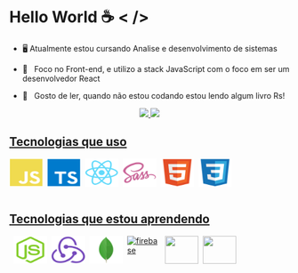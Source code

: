 
# Hello World ☕ < /> 

* 🖥 Atualmente estou cursando Analise e desenvolvimento de sistemas

* 🚀 &nbsp; Foco no Front-end, e utilizo a stack JavaScript com o foco em ser um desenvolvedor React

* 📖 &nbsp; Gosto de ler, quando não estou codando estou lendo algum livro Rs!


<div align="center" >
  <a href="https://github.com/Vittor-Emanoel">
  <img height="150em" src="https://github-readme-stats.vercel.app/api?username=Vittor-Emanoel&show_icons=true&theme=default&include_all_commits=true&count_private=true"/>
  <img height="150em" src="https://github-readme-stats.vercel.app/api/top-langs/?username=Vittor-Emanoel&layout=compact&langs_count=7&theme=default"/>
</div>

<h2> Tecnologias que uso </h2>
<div style="display: flex; gap: 8px; align-items: center; flex-wrap:wrap;">
  <img  height="50" width="60" src="https://raw.githubusercontent.com/devicons/devicon/master/icons/javascript/javascript-plain.svg">
  <img  height="50" width="60" src="https://raw.githubusercontent.com/devicons/devicon/master/icons/typescript/typescript-original.svg">
  <img  height="50" width="60" src="https://raw.githubusercontent.com/devicons/devicon/master/icons/react/react-original.svg">
  <img  height="50" width="60" src="https://raw.githubusercontent.com/devicons/devicon/master/icons/sass/sass-original.svg">
  <img  height="50" width="60" src="https://raw.githubusercontent.com/devicons/devicon/master/icons/html5/html5-original.svg">
  <img  height="50" width="60" src="https://raw.githubusercontent.com/devicons/devicon/master/icons/css3/css3-original.svg">
</div>
<br>

## Tecnologias que estou aprendendo

<div style="display: flex; gap: 8px; align-items: center; flex-wrap:wrap;"><br>
  <img height="50" width="60" src="https://raw.githubusercontent.com/devicons/devicon/master/icons/nodejs/nodejs-original.svg">
  <img  height="50" width="60" src="https://raw.githubusercontent.com/devicons/devicon/master/icons/redux/redux-original.svg">
  <img  height="50" width="60" src="https://raw.githubusercontent.com/devicons/devicon/master/icons/mongodb/mongodb-original.svg">
  <img height="50" width="60" alt="firebase">
  <img height="50" width="60" src="https://icongr.am/devicon/mysql-original.svg?size=128&color=currentColor">
  <img  height="50" width="60" src="https://icongr.am/devicon/express-original.svg?size=128&color=83cd29">
</div>
<br>
  
 




